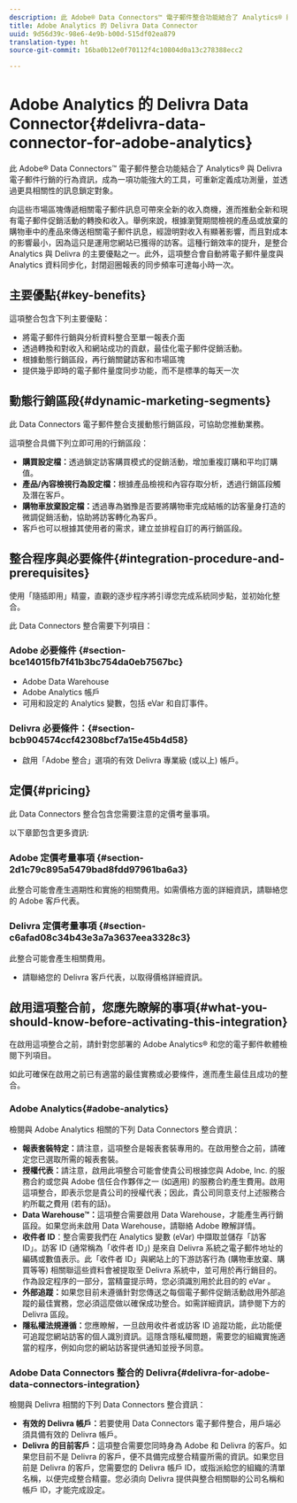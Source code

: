```yaml
---
description: 此 Adobe® Data Connectors™ 電子郵件整合功能結合了 Analytics® 與 Delivra 電子郵件行銷的行為資訊，成為一項功能強大的工具，可重新定義成功測量，並透過更具相關性的訊息鎖定對象。
title: Adobe Analytics 的 Delivra Data Connector
uuid: 9d56d39c-98e6-4e9b-b00d-515df02ea879
translation-type: ht
source-git-commit: 16ba0b12e0f70112f4c10804d0a13c278388ecc2

---
```



# Adobe Analytics 的 Delivra Data Connector{#delivra-data-connector-for-adobe-analytics}

此 Adobe® Data Connectors™ 電子郵件整合功能結合了 Analytics® 與 Delivra 電子郵件行銷的行為資訊，成為一項功能強大的工具，可重新定義成功測量，並透過更具相關性的訊息鎖定對象。

向這些市場區塊傳遞相關電子郵件訊息可帶來全新的收入商機，進而推動全新和現有電子郵件促銷活動的轉換和收入。舉例來說，根據瀏覽期間檢視的產品或放棄的購物車中的產品來傳送相關電子郵件訊息，經證明對收入有顯著影響，而且對成本的影響最小，因為這只是運用您網站已獲得的訪客。這種行銷效率的提升，是整合 Analytics 與 Delivra 的主要優點之一。此外，這項整合會自動將電子郵件量度與 Analytics 資料同步化，封閉迴圈報表的同步頻率可達每小時一次。

## 主要優點{#key-benefits}

這項整合包含下列主要優點：

* 將電子郵件行銷與分析資料整合至單一報表介面
* 透過轉換和對收入和網站成功的貢獻，最佳化電子郵件促銷活動。
* 根據動態行銷區段，再行銷關鍵訪客和市場區塊
* 提供幾乎即時的電子郵件量度同步功能，而不是標準的每天一次

## 動態行銷區段{#dynamic-marketing-segments}

此 Data Connectors 電子郵件整合支援動態行銷區段，可協助您推動業務。

這項整合具備下列立即可用的行銷區段：

* **購買設定檔：**&#x200B;透過鎖定訪客購買模式的促銷活動，增加重複訂購和平均訂購值。
* **產品/內容檢視行為設定檔：**&#x200B;根據產品檢視和內容存取分析，透過行銷區段觸及潛在客戶。
* **購物車放棄設定檔：**&#x200B;透過專為猶豫是否要將購物車完成結帳的訪客量身打造的微調促銷活動，協助將訪客轉化為客戶。
* 客戶也可以根據其使用者的需求，建立並排程自訂的再行銷區段。

## 整合程序與必要條件{#integration-procedure-and-prerequisites}

使用「隨插即用」精靈，直觀的逐步程序將引導您完成系統同步點，並初始化整合。

此 Data Connectors 整合需要下列項目：

### Adobe 必要條件 {#section-bce14015fb7f41b3bc754da0eb7567bc}

* Adobe Data Warehouse
* Adobe Analytics 帳戶
* 可用和設定的 Analytics 變數，包括 eVar 和自訂事件。

### Delivra 必要條件：{#section-bcb904574ccf42308bcf7a15e45b4d58}

* 啟用「Adobe 整合」選項的有效 Delivra 專業級 (或以上) 帳戶。

## 定價{#pricing}

此 Data Connectors 整合包含您需要注意的定價考量事項。

以下章節包含更多資訊: 

### Adobe 定價考量事項 {#section-2d1c79c895a5479bad8fdd97961ba6a3}

此整合可能會產生週期性和實施的相關費用。如需價格方面的詳細資訊，請聯絡您的 Adobe 客戶代表。

### Delivra 定價考量事項 {#section-c6afad08c34b43e3a7a3637eea3328c3}

此整合可能會產生相關費用。

* 請聯絡您的 Delivra 客戶代表，以取得價格詳細資訊。

## 啟用這項整合前，您應先瞭解的事項{#what-you-should-know-before-activating-this-integration}

在啟用這項整合之前，請針對您部署的 Adobe Analytics® 和您的電子郵件軟體檢閱下列項目。

如此可確保在啟用之前已有適當的最佳實務或必要條件，進而產生最佳且成功的整合。

### Adobe Analytics{#adobe-analytics}

檢閱與 Adobe Analytics 相關的下列 Data Connectors 整合資訊：

* **報表套裝特定：**&#x200B;請注意，這項整合是報表套裝專用的。在啟用整合之前，請確定您已選取所需的報表套裝。
* **授權代表：**&#x200B;請注意，啟用此項整合可能會使貴公司根據您與 Adobe, Inc. 的服務合約或您與 Adobe 信任合作夥伴之一 (如適用) 的服務合約產生費用。啟用這項整合，即表示您是貴公司的授權代表；因此，貴公司同意支付上述服務合約所載之費用 (若有的話)。
* **Data Warehouse™：**&#x200B;這項整合需要啟用 Data Warehouse，才能產生再行銷區段。如果您尚未啟用 Data Warehouse，請聯絡 Adobe 瞭解詳情。
* **收件者 ID**：整合需要我們在 Analytics 變數 (eVar) 中擷取並儲存「訪客 ID」。訪客 ID (通常稱為「收件者 ID」) 是來自 Delivra 系統之電子郵件地址的編碼或數值表示。此「收件者 ID」與網站上的下游訪客行為 (購物車放棄、購買等等) 相關聯這些資料會被提取至 Delivra 系統中，並可用於再行銷目的。作為設定程序的一部分，當精靈提示時，您必須識別用於此目的的 eVar 。
* **外部追蹤：**&#x200B;如果您目前未遵循針對您傳送之每個電子郵件促銷活動啟用外部追蹤的最佳實務，您必須這麼做以確保成功整合。如需詳細資訊，請參閱下方的 Delivra 區段。
* **隱私權法規遵循：**&#x200B;您應瞭解，一旦啟用收件者或訪客 ID 追蹤功能，此功能便可追蹤您網站訪客的個人識別資訊。這隱含隱私權問題，需要您的組織實施適當的程序，例如向您的網站訪客提供通知並授予同意。

### Adobe Data Connectors 整合的 Delivra{#delivra-for-adobe-data-connectors-integration}

檢閱與 Delivra 相關的下列 Data Connectors 整合資訊：

* **有效的 Delivra 帳戶：**&#x200B;若要使用 Data Connectors 電子郵件整合，用戶端必須具備有效的 Delivra 帳戶。
* **Delivra 的目前客戶：**&#x200B;這項整合需要您同時身為 Adobe 和 Delivra 的客戶。如果您目前不是 Delivra 的客戶，便不具備完成整合精靈所需的資訊。如果您目前是 Delivra 的客戶，您需要您的 Delivra 帳戶 ID，或指派給您的組織的清單名稱，以便完成整合精靈。您必須向 Delivra 提供與整合相關聯的公司名稱和帳戶 ID，才能完成設定。
